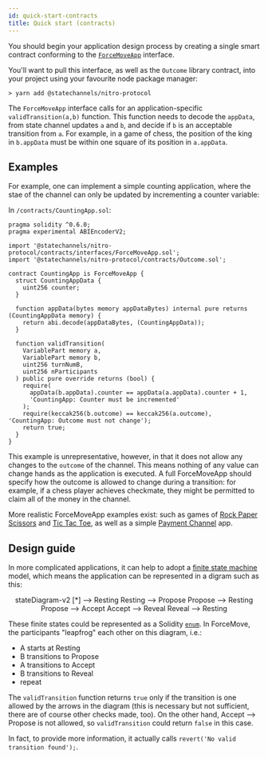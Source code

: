 ```yaml
---
id: quick-start-contracts
title: Quick start (contracts)
---
```


You should begin your application design process by creating a single smart contract conforming to the [`ForceMoveApp`](../contract-api/natspec/ForceMoveApp) interface.

You'll want to pull this interface, as well as the `Outcome` library contract, into your project using your favourite node package manager:

```console
> yarn add @statechannels/nitro-protocol
```

The `ForceMoveApp` interface calls for an application-specific `validTransition(a,b)` function. This function needs to decode the `appData`, from state channel updates `a` and `b`, and decide if `b` is an acceptable transition from `a`. For example, in a game of chess, the position of the king in `b.appData` must be within one square of its position in `a.appData`.

## Examples

For example, one can implement a simple counting application, where the stae of the channel can only be updated by incrementing a counter variable:

In `/contracts/CountingApp.sol`:

```solidity
pragma solidity ^0.6.0;
pragma experimental ABIEncoderV2;

import '@statechannels/nitro-protocol/contracts/interfaces/ForceMoveApp.sol';
import '@statechannels/nitro-protocol/contracts/Outcome.sol';

contract CountingApp is ForceMoveApp {
  struct CountingAppData {
    uint256 counter;
  }

  function appData(bytes memory appDataBytes) internal pure returns (CountingAppData memory) {
    return abi.decode(appDataBytes, (CountingAppData));
  }

  function validTransition(
    VariablePart memory a,
    VariablePart memory b,
    uint256 turnNumB,
    uint256 nParticipants
  ) public pure override returns (bool) {
    require(
      appData(b.appData).counter == appData(a.appData).counter + 1,
      'CountingApp: Counter must be incremented'
    );
    require(keccak256(b.outcome) == keccak256(a.outcome), 'CountingApp: Outcome must not change');
    return true;
  }
}
```

This example is unrepresentative, however, in that it does not allow any changes to the `outcome` of the channel. This means nothing of any value can change hands as the application is executed. A full ForceMoveApp should specify how the outcome is allowed to change during a transition: for example, if a chess player achieves checkmate, they might be permitted to claim all of the money in the channel.

More realistic ForceMoveApp examples exist: such as games of [Rock Paper Scissors](https://github.com/statechannels/apps/blob/master/packages/rps/contracts/RockPaperScissors.sol) and [Tic Tac Toe](https://github.com/statechannels/apps/blob/master/packages/tic-tac-toe/contracts/TicTacToe.sol), as well as a simple [Payment Channel](../implementation-notes/single-asset-payments) app.

## Design guide

In more complicated applications, it can help to adopt a [finite state machine](https://en.wikipedia.org/wiki/Finite-state_machine) model, which means the application can be represented in a digram such as this:

<div class="mermaid" align="center">
  stateDiagram-v2
    [*] --> Resting
    Resting --> Propose
    Propose --> Resting
    Propose --> Accept
    Accept --> Reveal
    Reveal --> Resting
</div>

These finite states could be represented as a Solidity [`enum`](https://solidity.readthedocs.io/en/v0.6.0/types.html#enums). In ForceMove, the participants "leapfrog" each other on this diagram, i.e.:

- A starts at Resting
- B transitions to Propose
- A transitions to Accept
- B transitions to Reveal
- repeat

The `validTransition` function returns `true` only if the transition is one allowed by the arrows in the diagram (this is necessary but not sufficient, there are of course other checks made, too). On the other hand, Accept --> Propose is not allowed, so `validTransition` could return `false` in this case.

In fact, to provide more information, it actually calls `revert('No valid transition found');`.
